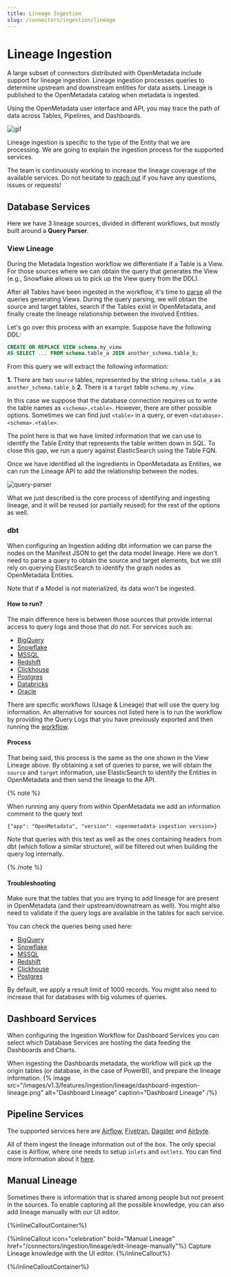```yaml
---
title: Lineage Ingestion
slug: /connectors/ingestion/lineage
---
```


# Lineage Ingestion

A large subset of connectors distributed with OpenMetadata include support for lineage ingestion. Lineage ingestion processes
queries to determine upstream and downstream entities for data assets. Lineage is published to the OpenMetadata catalog when metadata is ingested.

Using the OpenMetadata user interface and API, you may trace the path of data across Tables, Pipelines, and Dashboards.

![gif](/images/v1.3/features/ingestion/lineage/lineage-ingestion.gif)

Lineage ingestion is specific to the type of the Entity that we are processing. We are going to explain
the ingestion process for the supported services.

The team is continuously working to increase the lineage coverage of the available services. Do not hesitate
to [reach out](https://slack.open-metadata.org/) if you have any questions, issues or requests!

## Database Services

Here we have 3 lineage sources, divided in different workflows, but mostly built around a **Query Parser**.

### View Lineage

During the Metadata Ingestion workflow we differentiate if a Table is a View. For those sources where we can
obtain the query that generates the View (e.g., Snowflake allows us to pick up the View query from the DDL).

After all Tables have been ingested in the workflow, it's time to [parse](https://sqllineage.readthedocs.io/en/latest/)
all the queries generating Views. During the query parsing, we will obtain the source and target tables, search if the
Tables exist in OpenMetadata, and finally create the lineage relationship between the involved Entities.

Let's go over this process with an example. Suppose have the following DDL:

```sql
CREATE OR REPLACE VIEW schema.my_view
AS SELECT ... FROM schema.table_a JOIN another_schema.table_b;
```

From this query we will extract the following information:

**1.** There are two `source` tables, represented by the string `schema.table_a` as `another_schema.table_b`
**2.** There is a `target` table `schema.my_view`.

In this case we suppose that the database connection requires us to write the table names as `<schema>.<table>`. However,
there are other possible options. Sometimes we can find just `<table>` in a query, or even `<database>.<schema>.<table>`.

The point here is that we have limited information that we can use to identify the Table Entity that represents the
table written down in SQL. To close this gap, we run a query against ElasticSearch using the Table FQN.

Once we have identified all the ingredients in OpenMetadata as Entities, we can run the Lineage API to add the
relationship between the nodes.

![query-parser](/images/v1.3/features/ingestion/lineage/query-parser.png)

What we just described is the core process of identifying and ingesting lineage, and it will be reused (or partially reused)
for the rest of the options as well.

### dbt

When configuring an Ingestion adding dbt information we can parse the nodes on the Manifest JSON to get the data model
lineage. Here we don't need to parse a query to obtain the source and target elements, but we still rely on querying ElasticSearch
to identify the graph nodes as OpenMetadata Entities.

Note that if a Model is not materialized, its data won't be ingested.

#### How to run?

The main difference here is between those sources that provide internal access to query logs and those that do not. For
services such as:

- [BigQuery](/connectors/database/bigquery)
- [Snowflake](/connectors/database/snowflake)
- [MSSQL](/connectors/database/mssql)
- [Redshift](/connectors/database/redshift)
- [Clickhouse](/connectors/database/clickhouse)
- [Postgres](/connectors/database/postgres)
- [Databricks](/connectors/database/databricks)
- [Oracle](/connectors/database/oracle)

There are specific workflows (Usage & Lineage) that will use the query log information. An alternative for sources not
listed here is to run the workflow by providing the Query Logs that you have previously exported and then running
the [workflow](/connectors/ingestion/workflows/usage/usage-workflow-query-logs).

#### Process

That being said, this process is the same as the one shown in the View Lineage above. By obtaining a set of queries to
parse, we will obtain the `source` and `target` information, use ElasticSearch to identify the Entities in OpenMetadata
and then send the lineage to the API.

{% note %}

When running any query from within OpenMetadata we add an information comment to the query text

```
{"app": "OpenMetadata", "version": <openmetadata-ingestion version>}
```

Note that queries with this text as well as the ones containing headers from dbt (which follow a similar structure),
will be filtered out when building the query log internally.

{% /note %}

#### Troubleshooting

Make sure that the tables that you are trying to add lineage for are present in OpenMetadata (and their upstream/downstream
as well). You might also need to validate if the query logs are available in the tables for each service.

You can check the queries being used here:

- [BigQuery](https://github.com/open-metadata/OpenMetadata/blob/main/ingestion/src/metadata/ingestion/source/database/bigquery/queries.py)
- [Snowflake](https://github.com/open-metadata/OpenMetadata/blob/main/ingestion/src/metadata/ingestion/source/database/snowflake/queries.py)
- [MSSQL](https://github.com/open-metadata/OpenMetadata/blob/main/ingestion/src/metadata/ingestion/source/database/mssql/queries.py)
- [Redshift](https://github.com/open-metadata/OpenMetadata/blob/main/ingestion/src/metadata/ingestion/source/database/redshift/queries.py)
- [Clickhouse](https://github.com/open-metadata/OpenMetadata/blob/main/ingestion/src/metadata/ingestion/source/database/clickhouse/queries.py)
- [Postgres](https://github.com/open-metadata/OpenMetadata/blob/main/ingestion/src/metadata/ingestion/source/database/postgres/queries.py)

By default, we apply a result limit of 1000 records. You might also need to increase that for databases with big volumes
of queries.

## Dashboard Services

When configuring the Ingestion Workflow for Dashboard Services you can select which Database Services are hosting
the data feeding the Dashboards and Charts.

When ingesting the Dashboards metadata, the workflow will pick up the origin tables (or database, in the case of
PowerBI), and prepare the lineage information.
{% image
  src="/images/v1.3/features/ingestion/lineage/dashboard-ingestion-lineage.png"
  alt="Dashboard Lineage"
  caption="Dashboard Lineage"
 /%}

## Pipeline Services

The supported services here are [Airflow](/connectors/pipeline/airflow),
[Fivetran](/connectors/pipeline/fivetran), [Dagster](/connectors/pipeline/dagster)
and [Airbyte](/connectors/pipeline/airbyte).

All of them ingest the lineage information out of the box. The only special case is Airflow, where one needs to
setup `inlets` and `outlets`. You can find more information about it
[here](https://docs.open-metadata.org/connectors/pipeline/airflow/lineage-backend#adding-lineage).

## Manual Lineage

Sometimes there is information that is shared among people but not present in the sources. To enable capturing all
the possible knowledge, you can also add lineage manually with our UI editor.

{%inlineCalloutContainer%}

{%inlineCallout
  icon="celebration"
  bold="Manual Lineage"
  href="/connectors/ingestion/lineage/edit-lineage-manually"%}
Capture Lineage knowledge with the UI editor.
{%/inlineCallout%}

{%/inlineCalloutContainer%}
